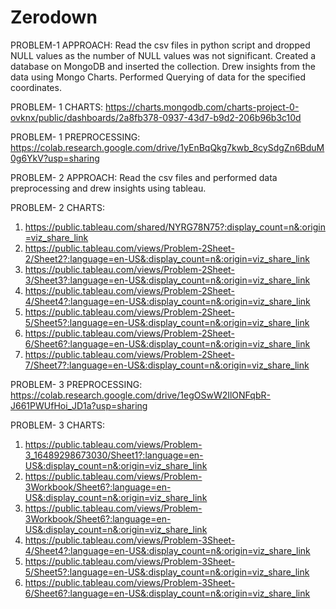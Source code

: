 # Zerodown
PROBLEM-1 APPROACH:
    Read the csv files in python script and dropped NULL values as the number of NULL values was not significant. Created a database on MongoDB and inserted the collection. Drew insights from the data using Mongo Charts. Performed Querying of data for the specified coordinates.
    
PROBLEM- 1 CHARTS:
https://charts.mongodb.com/charts-project-0-ovknx/public/dashboards/2a8fb378-0937-43d7-b9d2-206b96b3c10d

PROBLEM- 1 PREPROCESSING:
https://colab.research.google.com/drive/1yEnBqQkg7kwb_8cySdgZn6BduM0g6YkV?usp=sharing

PROBLEM- 2 APPROACH:
Read the csv files and performed data preprocessing and drew insights using tableau.

PROBLEM- 2 CHARTS:

1) https://public.tableau.com/shared/NYRG78N75?:display_count=n&:origin=viz_share_link
2) https://public.tableau.com/views/Problem-2Sheet-2/Sheet2?:language=en-US&:display_count=n&:origin=viz_share_link
3) https://public.tableau.com/views/Problem-2Sheet-3/Sheet3?:language=en-US&:display_count=n&:origin=viz_share_link
4) https://public.tableau.com/views/Problem-2Sheet-4/Sheet4?:language=en-US&:display_count=n&:origin=viz_share_link
5) https://public.tableau.com/views/Problem-2Sheet-5/Sheet5?:language=en-US&:display_count=n&:origin=viz_share_link
6) https://public.tableau.com/views/Problem-2Sheet-6/Sheet6?:language=en-US&:display_count=n&:origin=viz_share_link
7) https://public.tableau.com/views/Problem-2Sheet-7/Sheet7?:language=en-US&:display_count=n&:origin=viz_share_link


PROBLEM- 3 PREPROCESSING:
https://colab.research.google.com/drive/1egOSwW2IlONFqbR-J661PWUfHoi_JD1a?usp=sharing

PROBLEM- 3 CHARTS:
1) https://public.tableau.com/views/Problem-3_16489298673030/Sheet1?:language=en-US&:display_count=n&:origin=viz_share_link
2) https://public.tableau.com/views/Problem-3Workbook/Sheet6?:language=en-US&:display_count=n&:origin=viz_share_link
3) https://public.tableau.com/views/Problem-3Workbook/Sheet6?:language=en-US&:display_count=n&:origin=viz_share_link
4) https://public.tableau.com/views/Problem-3Sheet-4/Sheet4?:language=en-US&:display_count=n&:origin=viz_share_link
5) https://public.tableau.com/views/Problem-3Sheet-5/Sheet5?:language=en-US&:display_count=n&:origin=viz_share_link
6) https://public.tableau.com/views/Problem-3Sheet-6/Sheet6?:language=en-US&:display_count=n&:origin=viz_share_link

